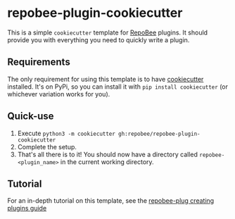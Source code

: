 # repobee-plugin-cookiecutter
This is a simple `cookiecutter` template for
[RepoBee](https://github.com/repobee/repobee) plugins. It should provide you
with everything you need to quickly write a plugin.

## Requirements
The only requirement for using this template is to have
[cookiecutter](https://github.com/audreyr/cookiecutter) installed. It's on PyPi,
so you can install it with `pip install cookiecutter` (or whichever variation
works for you).

## Quick-use
1. Execute `python3 -m cookiecutter gh:repobee/repobee-plugin-cookiecutter`
2. Complete the setup.
3. That's all there is to it! You should now have a directory called
   `repobee-<plugin_name>` in the current working directory.

## Tutorial
For an in-depth tutorial on this template, see the [repobee-plug creating
plugins
guide](https://repobee-plug.readthedocs.io/en/latest/creating_plugins.html)

